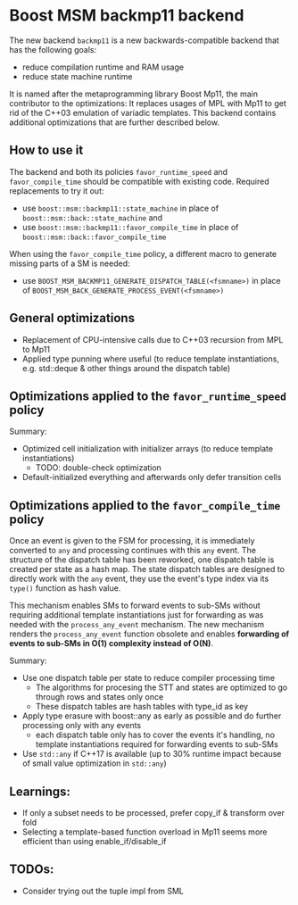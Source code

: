 # Boost MSM backmp11 backend

The new backend `backmp11` is a new backwards-compatible backend that has the following goals:

- reduce compilation runtime and RAM usage
- reduce state machine runtime

It is named after the metaprogramming library Boost Mp11, the main contributor to the optimizations:
It replaces usages of MPL with Mp11 to get rid of the C++03 emulation of variadic templates.
This backend contains additional optimizations that are further described below.


## How to use it

The backend and both its policies `favor_runtime_speed` and `favor_compile_time` should be compatible with existing code. Required replacements to try it out:
- use `boost::msm::backmp11::state_machine` in place of `boost::msm::back::state_machine` and
- use `boost::msm::backmp11::favor_compile_time` in place of `boost::msm::back::favor_compile_time`

When using the `favor_compile_time` policy, a different macro to generate missing parts of a SM is needed:
- use `BOOST_MSM_BACKMP11_GENERATE_DISPATCH_TABLE(<fsmname>)` in place of `BOOST_MSM_BACK_GENERATE_PROCESS_EVENT(<fsmname>)`


## General optimizations

- Replacement of CPU-intensive calls due to C++03 recursion from MPL to Mp11
- Applied type punning where useful (to reduce template instantiations, e.g. std::deque & other things around the dispatch table)


## Optimizations applied to the `favor_runtime_speed` policy

Summary:
- Optimized cell initialization with initializer arrays (to reduce template instantiations)
  - TODO: double-check optimization
- Default-initialized everything and afterwards only defer transition cells


## Optimizations applied to the `favor_compile_time` policy

Once an event is given to the FSM for processing, it is immediately converted to `any` and processing continues with this `any` event.
The structure of the dispatch table has been reworked, one dispatch table is created per state as a hash map.
The state dispatch tables are designed to directly work with the `any` event, they use the event's type index via its `type()` function as hash value.

This mechanism enables SMs to forward events to sub-SMs without requiring additional template instantiations just for forwarding as was needed with the `process_any_event` mechanism.
The new mechanism renders the `process_any_event` function obsolete and enables **forwarding of events to sub-SMs in O(1) complexity instead of O(N)**.

Summary:
- Use one dispatch table per state to reduce compiler processing time
  - The algorithms for procesing the STT and states are optimized to go through rows and states only once
  - These dispatch tables are hash tables with type_id as key
- Apply type erasure with boost::any as early as possible and do further processing only with any events
  - each dispatch table only has to cover the events it's handling, no template instantiations required for forwarding events to sub-SMs
- Use `std::any` if C++17 is available (up to 30% runtime impact because of small value optimization in `std::any`)


## Learnings:

- If only a subset needs to be processed, prefer copy_if & transform over fold
- Selecting a template-based function overload in Mp11 seems more efficient than using enable_if/disable_if


## TODOs:

- Consider trying out the tuple impl from SML

